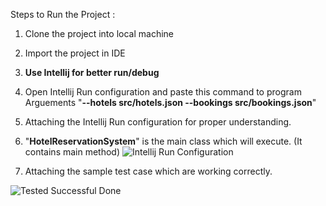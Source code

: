 Steps to Run the Project : 

1. Clone the project into local machine
2. Import the project in IDE
3. **Use Intellij for better run/debug**
4. Open Intellij Run configuration and paste this command to program Arguements "**--hotels src/hotels.json --bookings src/bookings.json**"
5. Attaching the Intellij Run configuration for proper understanding.
6. "**HotelReservationSystem**" is the main class which will execute. (It contains main method)
   ![Intellij Run Configuration](https://github.com/user-attachments/assets/3f4d302f-4256-43fa-a6fd-38be6edeae54)

7. Attaching the sample test case which are working correctly.
   
![Tested Successful Done](https://github.com/user-attachments/assets/de9c5eb0-23ab-4603-8a4e-bf58823495bf)
